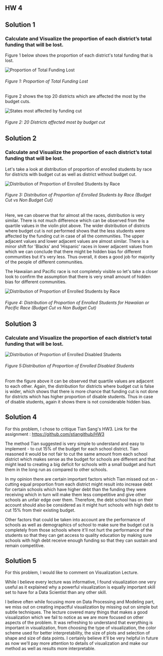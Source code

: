## HW 4

## Solution 1

### Calculate and Visualize the proportion of each district’s total funding that will be lost.

Figure 1 below shows the proportion of each district's total funding that is lost.

![Proportion of Total Funding Lost](Figures/sol1.png)
###### Figure 1: Proportion of Total Funding Lost

Figure 2 shows the top 20 districts which are affected the most by the budget cuts.

![States most affected by funding cut](Figures/sol12.png)
###### Figure 2: 20 Districts affected most by budget cut 

## Solution 2

### Calculate and Visualize the proportion of each district’s total funding that will be lost.

Let's take a look at distribution of proportion of enrolled students by race for districts with budget cut as well as district without budget cut.

![Distribution of Proportion of Enrolled Students by Race](Figures/q2.png)
###### Figure 3: Distribution of Proportion of Enrolled Students by Race (Budget Cut vs Non Budget Cut)

Here, we can observe that for almost all the races, distribution is very similar. There is not much difference which can be observed from the quartile values in the violin plot above. The wider distribution of districts where budget cut is not performed shows that the less students were affected by the funding cut in case of all the communities. The upper adjacent values and lower adjacent values are almost similar. There is a minor shift for 'Blacks' and 'Hispanic' races in lower adjacent values from which we can conclude that there might be hidden bias for different communities but it's very less. Thus overall, it does a good job for majority of the people of different communities.

The Hawaiian and Pacific race is not completely visible so let's take a closer look to confirm the assumption that there is very small amount of hidden bias for different communities.

![Distribution of Proportion of Enrolled Students by Race](Figures/q21.png)
###### Figure 4: Distribution of Proportion of Enrolled Students for Hawaiian or Pacific Race  (Budget Cut vs Non Budget Cut)

## Solution 3

### Calculate and Visualize the proportion of each district’s total funding that will be lost.

![Distribution of Proportion of Enrolled Disabled Students](Figures/q3.png)
###### Figure 5:Distribution of Proportion of Enrolled Disabled Students

From the figure above it can be observed that quartile values are adjacent to each other. Again, the distribution for districts where budget cut is false is wider, which shows that there is more chance that funding cut is not done for districts which has higher proportion of disable students.
Thus in case of disable students, again it shows there is not considerable hidden bias.


## Solution 4

For this problem, I chose to critique Tian Sang's HW3.  Link for the assignment : https://github.com/stiangithub/HW3

The method Tian suggested is very simple to understand and easy to implement - to cut 15% of the budget for each school district. Tian reasoned it would be not fair to cut the same amount from each school district which makes sense as the budget for schools are different and that might lead to creating a big deficit for schools with a small budget and hurt them in the long run as compared to other schools.

In my opinion there are certain important factors which Tian missed out on - cutting equal proportion from each district might result into increase debt for certain schools which have higher debt than the funding they were receiving which in turn will make them less competitive and give other schools an unfair edge over them. Therefore, the debt school has on their account should also be considered as it might hurt schools with high debt to cut 15% from their existing budget. 

Other factors that could be taken into account are the performance of schools as well as demographics of school to make sure the budget cut is completely from those schools where it'll not hurt the performance of the students so that they can get access to quality education by making sure schools with high debt receive enough funding so that they can sustain and remain competitive.


## Solution 5

For this problem, I would like to comment on Visualization Lecture. 

While I believe every lecture was informative, I found visualization one very useful as it explained why a powerful visualization is equally important skill set to have for a Data Scientist than any other skill. 

I believe often while focusing more on Data Processing and Modeling part, we miss out on creating impactful visualization by missing out on simple but subtle techniques. The lecture covered many things that makes a good visualization which we fail to notice as we are more focused on other aspects of the problem. It was refreshing to understand that everything is important in visualization, from choosing the type of visualization, the color scheme used for better interpretability, the size of plots and selection of shape and size of data points. I certainly believe it'll be very helpful in future as now we'll pay more attention to details of visualization and make our method as well as results more interpretable.
